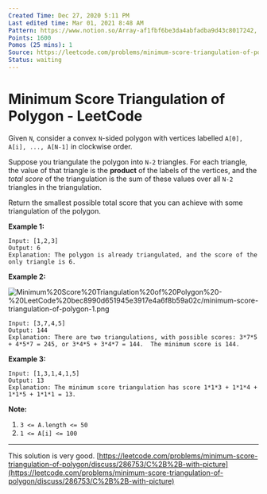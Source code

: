 ```yaml
---
Created Time: Dec 27, 2020 5:11 PM
Last edited time: Mar 01, 2021 8:48 AM
Pattern: https://www.notion.so/Array-af1fbf6be3da4abfadba9d43c8017242, https://www.notion.so/Dp-71e29475df134130a63445f5437e90ee
Points: 1600
Pomos (25 mins): 1
Source: https://leetcode.com/problems/minimum-score-triangulation-of-polygon/
Status: waiting
---
```

# Minimum Score Triangulation of Polygon - LeetCode

Given `N`, consider a convex `N`-sided polygon with vertices labelled `A[0], A[i], ..., A[N-1]` in clockwise order.

Suppose you triangulate the polygon into `N-2` triangles. For each triangle, the value of that triangle is the **product** of the labels of the vertices, and the *total score* of the triangulation is the sum of these values over all `N-2` triangles in the triangulation.

Return the smallest possible total score that you can achieve with some triangulation of the polygon.

**Example 1:**

```
Input: [1,2,3]
Output: 6
Explanation: The polygon is already triangulated, and the score of the only triangle is 6.

```

**Example 2:**

![Minimum%20Score%20Triangulation%20of%20Polygon%20-%20LeetCode%20bec8990d651945e3917e4a6f8b59a02c/minimum-score-triangulation-of-polygon-1.png](minimum-score-triangulation-of-polygon-1.png)

```
Input: [3,7,4,5]
Output: 144
Explanation: There are two triangulations, with possible scores: 3*7*5 + 4*5*7 = 245, or 3*4*5 + 3*4*7 = 144.  The minimum score is 144.

```

**Example 3:**

```
Input: [1,3,1,4,1,5]
Output: 13
Explanation: The minimum score triangulation has score 1*1*3 + 1*1*4 + 1*1*5 + 1*1*1 = 13.

```

**Note:**

1. `3 <= A.length <= 50`
2. `1 <= A[i] <= 100`

---

This solution is very good. [https://leetcode.com/problems/minimum-score-triangulation-of-polygon/discuss/286753/C%2B%2B-with-picture](https://leetcode.com/problems/minimum-score-triangulation-of-polygon/discuss/286753/C%2B%2B-with-picture)